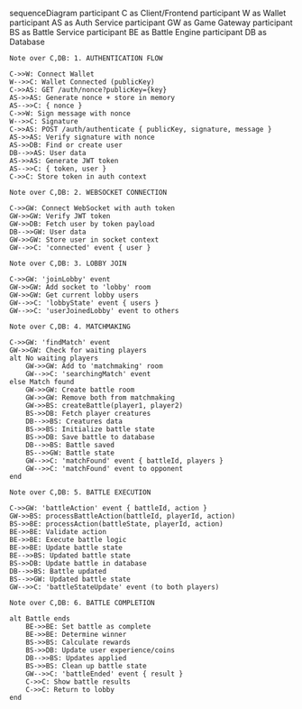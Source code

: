 sequenceDiagram
participant C as Client/Frontend
participant W as Wallet
participant AS as Auth Service
participant GW as Game Gateway
participant BS as Battle Service
participant BE as Battle Engine
participant DB as Database

    Note over C,DB: 1. AUTHENTICATION FLOW

    C->>W: Connect Wallet
    W-->>C: Wallet Connected (publicKey)
    C->>AS: GET /auth/nonce?publicKey={key}
    AS->>AS: Generate nonce + store in memory
    AS-->>C: { nonce }
    C->>W: Sign message with nonce
    W-->>C: Signature
    C->>AS: POST /auth/authenticate { publicKey, signature, message }
    AS->>AS: Verify signature with nonce
    AS->>DB: Find or create user
    DB-->>AS: User data
    AS->>AS: Generate JWT token
    AS-->>C: { token, user }
    C->>C: Store token in auth context

    Note over C,DB: 2. WEBSOCKET CONNECTION

    C->>GW: Connect WebSocket with auth token
    GW->>GW: Verify JWT token
    GW->>DB: Fetch user by token payload
    DB-->>GW: User data
    GW->>GW: Store user in socket context
    GW-->>C: 'connected' event { user }

    Note over C,DB: 3. LOBBY JOIN

    C->>GW: 'joinLobby' event
    GW->>GW: Add socket to 'lobby' room
    GW->>GW: Get current lobby users
    GW-->>C: 'lobbyState' event { users }
    GW-->>C: 'userJoinedLobby' event to others

    Note over C,DB: 4. MATCHMAKING

    C->>GW: 'findMatch' event
    GW->>GW: Check for waiting players
    alt No waiting players
        GW->>GW: Add to 'matchmaking' room
        GW-->>C: 'searchingMatch' event
    else Match found
        GW->>GW: Create battle room
        GW->>GW: Remove both from matchmaking
        GW->>BS: createBattle(player1, player2)
        BS->>DB: Fetch player creatures
        DB-->>BS: Creatures data
        BS->>BS: Initialize battle state
        BS->>DB: Save battle to database
        DB-->>BS: Battle saved
        BS-->>GW: Battle state
        GW-->>C: 'matchFound' event { battleId, players }
        GW-->>C: 'matchFound' event to opponent
    end

    Note over C,DB: 5. BATTLE EXECUTION

    C->>GW: 'battleAction' event { battleId, action }
    GW->>BS: processBattleAction(battleId, playerId, action)
    BS->>BE: processAction(battleState, playerId, action)
    BE->>BE: Validate action
    BE->>BE: Execute battle logic
    BE->>BE: Update battle state
    BE-->>BS: Updated battle state
    BS->>DB: Update battle in database
    DB-->>BS: Battle updated
    BS-->>GW: Updated battle state
    GW-->>C: 'battleStateUpdate' event (to both players)

    Note over C,DB: 6. BATTLE COMPLETION

    alt Battle ends
        BE->>BE: Set battle as complete
        BE->>BE: Determine winner
        BS->>BS: Calculate rewards
        BS->>DB: Update user experience/coins
        DB-->>BS: Updates applied
        BS->>BS: Clean up battle state
        GW-->>C: 'battleEnded' event { result }
        C->>C: Show battle results
        C->>C: Return to lobby
    end
